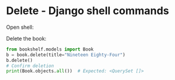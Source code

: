 # Delete - Django shell commands

Open shell:

Delete the book:
```py
from bookshelf.models import Book
b = book.delete(title="Nineteen Eighty-Four")
b.delete()
# Confirm deletion
print(Book.objects.all())  # Expected: <QuerySet []>
